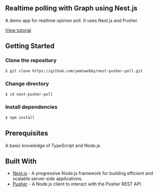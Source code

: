 ## Realtime polling with Graph using Nest.js

A demo app for realtime opinion poll. It uses Nest.js and Pusher.

[View tutorial](https://pusher.com/tutorials/realtime-graph-nestjs)

## Getting Started

### Clone the repository
```bash
$ git clone https://github.com/yemiwebby/nest-pusher-poll.git


```

### Change directory
```bash
$ cd nest-pusher-poll
```

### Install dependencies
```bash
$ npm install
```

## Prerequisites
A basic knowledge of TypeScript and Node.js

## Built With

* [Nest.js](https://nestjs.com/) - A progressive Node.js framework for building efficient and scalable server-side applications.
* [Pusher](https://pusher.com/) - A Node.js client to interact with the Pusher REST API
